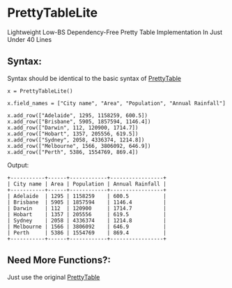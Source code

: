 # PrettyTableLite
Lightweight Low-BS Dependency-Free Pretty Table Implementation In Just Under 40 Lines

## Syntax:
Syntax should be identical to the basic syntax of [PrettyTable](https://github.com/jazzband/prettytable)
```
x = PrettyTableLite()

x.field_names = ["City name", "Area", "Population", "Annual Rainfall"]

x.add_row(["Adelaide", 1295, 1158259, 600.5])
x.add_row(["Brisbane", 5905, 1857594, 1146.4])
x.add_row(["Darwin", 112, 120900, 1714.7])
x.add_row(["Hobart", 1357, 205556, 619.5])
x.add_row(["Sydney", 2058, 4336374, 1214.8])
x.add_row(["Melbourne", 1566, 3806092, 646.9])
x.add_row(["Perth", 5386, 1554769, 869.4])
```
Output:
```
+-----------+------+------------+-----------------+
| City name | Area | Population | Annual Rainfall |
+-----------+------+------------+-----------------+
| Adelaide  | 1295 | 1158259    | 600.5           |
| Brisbane  | 5905 | 1857594    | 1146.4          |
| Darwin    | 112  | 120900     | 1714.7          |
| Hobart    | 1357 | 205556     | 619.5           |
| Sydney    | 2058 | 4336374    | 1214.8          |
| Melbourne | 1566 | 3806092    | 646.9           |
| Perth     | 5386 | 1554769    | 869.4           |
+-----------+------+------------+-----------------+
```

## Need More Functions?:
Just use the original [PrettyTable](https://github.com/jazzband/prettytable)

